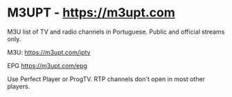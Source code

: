 # M3UPT - https://m3upt.com

M3U list of TV and radio channels in Portuguese. Public and official streams only.

M3U: https://m3upt.com/iptv

EPG https://m3upt.com/epg

Use Perfect Player or ProgTV. RTP channels don't open in most other players.

